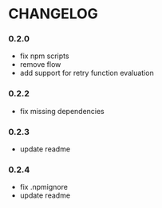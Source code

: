 # CHANGELOG

### 0.2.0
 - fix npm scripts
 - remove flow
 - add support for retry function evaluation

### 0.2.2
 - fix missing dependencies

### 0.2.3
 - update readme

### 0.2.4
 - fix .npmignore
 - update readme
